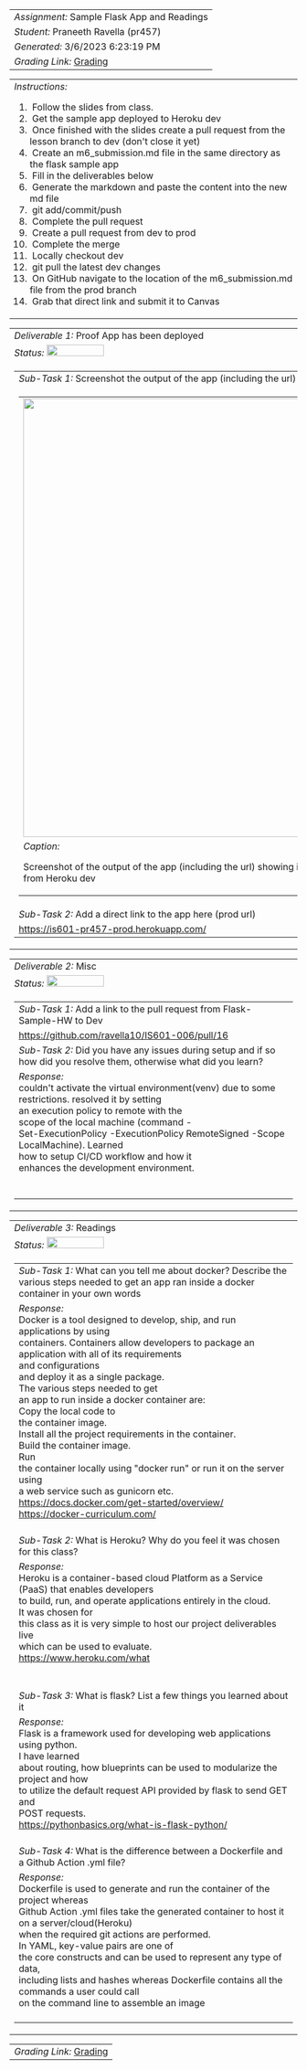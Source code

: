 <table><tr><td> <em>Assignment: </em> Sample Flask App and Readings</td></tr>
<tr><td> <em>Student: </em> Praneeth Ravella (pr457)</td></tr>
<tr><td> <em>Generated: </em> 3/6/2023 6:23:19 PM</td></tr>
<tr><td> <em>Grading Link: </em> <a rel="noreferrer noopener" href="https://learn.ethereallab.app/homework/IS601-006-S23/sample-flask-app-and-readings/grade/pr457" target="_blank">Grading</a></td></tr></table>
<table><tr><td> <em>Instructions: </em> <ol><li>&nbsp;Follow the slides from class.&nbsp;</li><li>&nbsp;Get the sample app deployed to Heroku dev</li><li>&nbsp;Once finished with the slides create a pull request from the lesson branch to dev (don't close it yet)&nbsp;</li><li>&nbsp;Create an m6_submission.md file in the same directory as the flask sample app&nbsp;</li><li>&nbsp;Fill in the deliverables below&nbsp;</li><li>&nbsp;Generate the markdown and paste the content into the new md file&nbsp;</li><li>&nbsp;git add/commit/push&nbsp;</li><li>&nbsp;Complete the pull request&nbsp;</li><li>&nbsp;Create a pull request from dev to prod&nbsp;</li><li>&nbsp;Complete the merge&nbsp;</li><li>&nbsp;Locally checkout dev&nbsp;</li><li>&nbsp;git pull the latest dev changes&nbsp;</li><li>&nbsp;On GitHub navigate to the location of the m6_submission.md file from the prod branch&nbsp;</li><li>&nbsp;Grab that direct link and submit it to Canvas</li></ol></td></tr></table>
<table><tr><td> <em>Deliverable 1: </em> Proof App has been deployed </td></tr><tr><td><em>Status: </em> <img width="100" height="20" src="https://user-images.githubusercontent.com/54863474/211707773-e6aef7cb-d5b2-4053-bbb1-b09fc609041e.png"></td></tr>
<tr><td><table><tr><td> <em>Sub-Task 1: </em> Screenshot the output of the app (including the url) showing it's running from Heroku dev</td></tr>
<tr><td><table><tr><td><img width="768px" src="https://user-images.githubusercontent.com/123982470/223276364-7455c366-83d2-4e36-838a-ca12d3594a49.png"/></td></tr>
<tr><td> <em>Caption:</em> <p>Screenshot of the output of the app (including the url) showing it&#39;s running<br>from Heroku dev<br></p>
</td></tr>
</table></td></tr>
<tr><td> <em>Sub-Task 2: </em> Add a direct link to the app here (prod url)</td></tr>
<tr><td> <a rel="noreferrer noopener" target="_blank" href="https://is601-pr457-prod.herokuapp.com/">https://is601-pr457-prod.herokuapp.com/</a> </td></tr>
</table></td></tr>
<table><tr><td> <em>Deliverable 2: </em> Misc </td></tr><tr><td><em>Status: </em> <img width="100" height="20" src="https://user-images.githubusercontent.com/54863474/211707773-e6aef7cb-d5b2-4053-bbb1-b09fc609041e.png"></td></tr>
<tr><td><table><tr><td> <em>Sub-Task 1: </em> Add a link to the pull request from Flask-Sample-HW to Dev</td></tr>
<tr><td> <a rel="noreferrer noopener" target="_blank" href="https://github.com/ravella10/IS601-006/pull/16">https://github.com/ravella10/IS601-006/pull/16</a> </td></tr>
<tr><td> <em>Sub-Task 2: </em> Did you have any issues during setup and if so how did you resolve them, otherwise what did you learn?</td></tr>
<tr><td> <em>Response:</em> <div>couldn't activate the virtual environment(venv) due to some restrictions. resolved it by setting<br>an execution policy to remote with the</div><div>scope of the local machine (command -<br>Set-ExecutionPolicy -ExecutionPolicy RemoteSigned -Scope LocalMachine). Learned</div><div>how to setup CI/CD workflow and how it<br>enhances the development environment.</div><div><br></div><br></td></tr>
</table></td></tr>
<table><tr><td> <em>Deliverable 3: </em> Readings </td></tr><tr><td><em>Status: </em> <img width="100" height="20" src="https://user-images.githubusercontent.com/54863474/211707773-e6aef7cb-d5b2-4053-bbb1-b09fc609041e.png"></td></tr>
<tr><td><table><tr><td> <em>Sub-Task 1: </em> What can you tell me about docker? Describe the various steps needed to get an app ran inside a docker container in your own words</td></tr>
<tr><td> <em>Response:</em> <div>Docker is a tool designed to develop, ship, and run applications by using<br>containers. Containers allow developers to package an application with all of its requirements<br>and configurations</div><div>and deploy it as a single package.&nbsp;</div><div>The various steps needed to get<br>an app to run inside a docker container are:</div><div>Copy the local code to<br>the container image.</div><div>Install all the project requirements in the container.</div><div>Build the container image.<br></div><div>Run<br>the container locally using "docker run" or run it on the server using<br>a web service such as gunicorn etc.</div><div><a href="https://docs.docker.com/get-started/overview/<br>">https://docs.docker.com/get-started/overview/<br></a></div><div><a href="https://docker-curriculum.com/">https://docker-curriculum.com/</a><br></div><br></td></tr>
<tr><td> <em>Sub-Task 2: </em> What is Heroku? Why do you feel it was chosen for this class?</td></tr>
<tr><td> <em>Response:</em> <div>Heroku is a container-based cloud Platform as a Service (PaaS) that enables developers<br>to build, run, and operate applications entirely in the cloud.&nbsp;</div><div>It was chosen for<br>this class as it is very simple to host our project deliverables live<br>which can be used to evaluate.</div><div><a href="https://www.heroku.com/what<br>">https://www.heroku.com/what<br></a></div><div><br></div><br></td></tr>
<tr><td> <em>Sub-Task 3: </em> What is flask? List a few things you learned about it</td></tr>
<tr><td> <em>Response:</em> <div>Flask is a framework used for developing web applications using python.</div><div>I have learned<br>about routing, how blueprints can be used to modularize the project and how<br>to utilize the default request API provided by flask to send GET and<br>POST requests.</div><div><a href="https://pythonbasics.org/what-is-flask-python/">https://pythonbasics.org/what-is-flask-python/</a><br></div><br></td></tr>
<tr><td> <em>Sub-Task 4: </em> What is the difference between a Dockerfile and a Github Action .yml file?</td></tr>
<tr><td> <em>Response:</em> <div>Dockerfile is used to generate and run the container of the project whereas<br>Github Action .yml files take the generated container to host it</div><div>on a server/cloud(Heroku)<br>when the required git actions are performed.</div><div>In YAML, key-value pairs are one of<br>the core constructs and can be used to represent any type of data,<br>including lists and hashes whereas Dockerfile&nbsp;contains all the commands a user could call<br>on the command line to assemble an image<br></div><br></td></tr>
</table></td></tr>
<table><tr><td><em>Grading Link: </em><a rel="noreferrer noopener" href="https://learn.ethereallab.app/homework/IS601-006-S23/sample-flask-app-and-readings/grade/pr457" target="_blank">Grading</a></td></tr></table>
